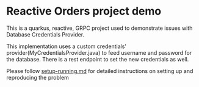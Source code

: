 # Reactive Orders project demo

This is a quarkus, reactive, GRPC project used to demonstrate issues with Database Credentials Provider.

This implementation uses a custom credentials' provider(MyCredentialsProvider.java) to feed username and password for the database. There is a rest endpoint to set the new credentials as well.

Please follow [setup-running.md](./setup-running.md) for detailed instructions on setting up and reproducing the problem